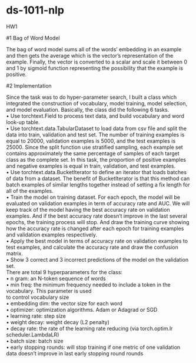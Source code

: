 # ds-1011-nlp
HW1

#1 Bag of Word Model

The bag of word model sums all of the words’ embedding in an example and then gets the average which is the vector’s representation of the example. Finally, the vector is converted to a scalar and scale it between 0 and 1 by sigmoid function representing the possibility that the example is positive.

#2 Implementation

Since the task was to do hyper-parameter search, I built a class which integrated the construction of vocabulary, model training, model selection, and model evaluation. Basically, the class did the following 6 tasks.<br />
• Use torchtext.Field to process text data, and build vocabulary and word look-up table.<br />
• Use torchtext.data.TabularDataset to load data from csv file and split the data into train, validation and test set. The number of training examples is equal to 20000, validation examples is 5000, and the test examples is 25000. Since the split function use stratified sampling, each example set contains approximately the same percentage of samples of each target class as the complete set. In this task, the proportion of positive examples and negative examples is equal in train, validation, and test examples.<br />
• Use torchtext.data.BucketIterator to define an iterator that loads batches of data from a dataset. The benefit of BucketIterator is that this method can batch examples of similar lengths together instead of setting a fix length for all of the examples.<br />
• Train the model on training dataset. For each epoch, the model will be evaluated on validation examples in term of accuracy rate and AUC. We will keep track of the model having the best accuracy rate on validation examples. And if the best accuracy rate doesn’t improve in the last several epochs, the training process will stop. And draw the training curve showing how the accuracy rate is changed after each epoch for training examples and validation examples respectively.<br />
• Apply the best model in terms of accuracy rate on validation examples to test examples, and calculate the accuracy rate and draw the confusion matrix.<br />
• Show 3 correct and 3 incorrect predictions of the model on the validation set. <br />
There are total 9 hyperparameters for the class:<br />
• n gram: an N-token sequence of words<br />
• min freq: the minimum frequency needed to include a token in the vocabulary. This parameter is used<br />
to control vocabulary size<br />
• embedding dim: the vector size for each word<br />
• optimizer: optimization algorithms. Adam or Adagrad or SGD<br />
• learning rate: step size<br />
• weight decay: weight decay (L2 penalty)<br />
• decay rate: the rate of the learning rate reducing (via torch.optim.lr scheduler.LambdaLR)<br />
• batch size: batch size<br />
• early stopping rounds: will stop training if one metric of one validation data doesn’t improve in last early stopping round rounds<br />
       
